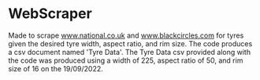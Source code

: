 # WebScraper
Made to scrape www.national.co.uk and www.blackcircles.com for tyres given the desired tyre width, aspect ratio, and rim size. The code produces a csv document named 'Tyre Data'. The Tyre Data csv provided along with the code was produced using a width of 225, aspect ratio of 50, and rim size of 16 on the 19/09/2022. 
